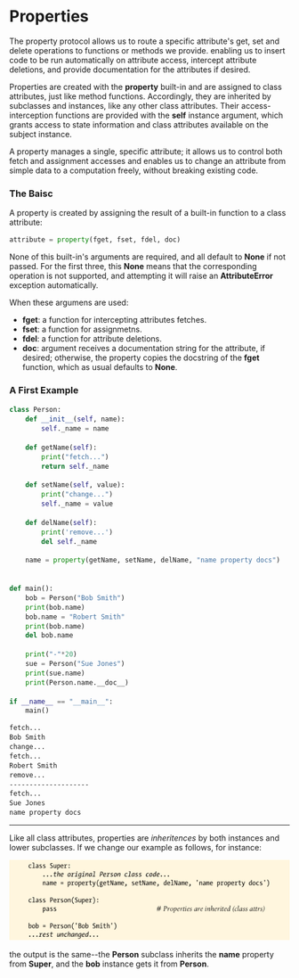 # Properties 

The property protocol allows us to route a specific attribute's get, set and delete operations to functions or methods we provide. enabling us to insert code to be run automatically on attribute access, intercept attribute deletions, and provide documentation for the attributes if desired.

Properties are created with the **property** built-in and are assigned to class attributes, just like method functions. Accordingly, they are inherited by subclasses and instances, like any other class attributes. Their access-interception functions are provided with the **self** instance argument, which grants access to state information and class attributes available on the subject instance.


A property manages a single, specific attribute; it allows us to control both fetch and assignment accesses and enables us to change an attribute from simple data to a computation freely, without breaking existing code.


### The Baisc


A property is created by assigning the result of a built-in function to a class attribute:

```py
attribute = property(fget, fset, fdel, doc)
```

None of this built-in's arguments are required, and all default to **None** if not passed. For the first three, this **None** means that the corresponding operation is not supported, and attempting it will raise an **AttributeError** exception automatically.

When these argumens are used:

- **fget**: a function for intercepting attributes fetches.
- **fset**: a function for assignmetns.
- **fdel**: a function for attribute deletions.
- **doc**: argument receives a documentation string for the attribute, if desired; otherwise, the property copies the docstring of the **fget** function, which as usual defaults to **None**.


### A First Example

```py
class Person:
    def __init__(self, name):
        self._name = name 

    def getName(self):
        print("fetch...")
        return self._name
    
    def setName(self, value):
        print("change...")
        self._name = value 
    
    def delName(self):
        print('remove...')
        del self._name 

    name = property(getName, setName, delName, "name property docs")


def main():
    bob = Person("Bob Smith")
    print(bob.name)
    bob.name = "Robert Smith"
    print(bob.name)
    del bob.name 

    print("-"*20)
    sue = Person("Sue Jones")
    print(sue.name)
    print(Person.name.__doc__)

if __name__ == "__main__":
    main()
```

```bash
fetch...
Bob Smith
change...
fetch...
Robert Smith
remove...
--------------------
fetch...
Sue Jones
name property docs
```

----------

Like all class attributes, properties are *inheritences* by both instances and lower subclasses. If we change our example as follows, for instance:

![property](asset/101-property.png)

the output is the same--the **Person** subclass inherits the **name** property from **Super**, and the **bob** instance gets it from **Person**.